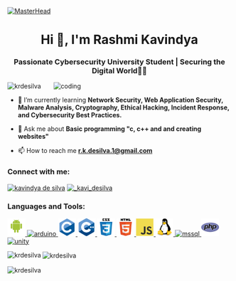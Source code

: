 [![MasterHead](https://www.cloudopedia.in/wp-content/uploads/2019/03/cloud-computing-GIF.gif)](https://rishavchanda.io)

<h1 align="center">Hi 👋, I'm Rashmi Kavindya</h1>
<h3 align="center">Passionate Cybersecurity University Student | Securing the Digital World👩‍💻</h3>
<img align="right" alt="coding" width="400" src="https://cdnb.artstation.com/p/assets/images/images/007/854/263/original/rothana-chhourm-ezgif-com-resize-4.gif?1508943159">

<p align="left"> <img src="https://komarev.com/ghpvc/?username=krdesilva&label=Profile%20views&color=0e75b6&style=flat" alt="krdesilva" /> </p>

- 🌱 I’m currently learning **Network Security, Web Application Security, Malware Analysis, Cryptography, Ethical Hacking, Incident Response, and Cybersecurity Best Practices.**

- 💬 Ask me about **Basic programming "c, c++ and and creating websites"**

- 📫 How to reach me **r.k.desilva.1@gmail.com**

<h3 align="left">Connect with me:</h3>
<p align="left">
<a href="https://fb.com/kavindya de silva" target="blank"><img align="center" src="https://raw.githubusercontent.com/rahuldkjain/github-profile-readme-generator/master/src/images/icons/Social/facebook.svg" alt="kavindya de silva" height="30" width="40" /></a>
<a href="https://instagram.com/_kavi_desilva" target="blank"><img align="center" src="https://raw.githubusercontent.com/rahuldkjain/github-profile-readme-generator/master/src/images/icons/Social/instagram.svg" alt="_kavi_desilva" height="30" width="40" /></a>
</p>

<h3 align="left">Languages and Tools:</h3>
<p align="left"> <a href="https://developer.android.com" target="_blank" rel="noreferrer"> <img src="https://raw.githubusercontent.com/devicons/devicon/master/icons/android/android-original-wordmark.svg" alt="android" width="40" height="40"/> </a> <a href="https://www.arduino.cc/" target="_blank" rel="noreferrer"> <img src="https://cdn.worldvectorlogo.com/logos/arduino-1.svg" alt="arduino" width="40" height="40"/> </a> <a href="https://www.cprogramming.com/" target="_blank" rel="noreferrer"> <img src="https://raw.githubusercontent.com/devicons/devicon/master/icons/c/c-original.svg" alt="c" width="40" height="40"/> </a> <a href="https://www.w3schools.com/cpp/" target="_blank" rel="noreferrer"> <img src="https://raw.githubusercontent.com/devicons/devicon/master/icons/cplusplus/cplusplus-original.svg" alt="cplusplus" width="40" height="40"/> </a> <a href="https://www.w3schools.com/css/" target="_blank" rel="noreferrer"> <img src="https://raw.githubusercontent.com/devicons/devicon/master/icons/css3/css3-original-wordmark.svg" alt="css3" width="40" height="40"/> </a> <a href="https://www.w3.org/html/" target="_blank" rel="noreferrer"> <img src="https://raw.githubusercontent.com/devicons/devicon/master/icons/html5/html5-original-wordmark.svg" alt="html5" width="40" height="40"/> </a> <a href="https://developer.mozilla.org/en-US/docs/Web/JavaScript" target="_blank" rel="noreferrer"> <img src="https://raw.githubusercontent.com/devicons/devicon/master/icons/javascript/javascript-original.svg" alt="javascript" width="40" height="40"/> </a> <a href="https://www.linux.org/" target="_blank" rel="noreferrer"> <img src="https://raw.githubusercontent.com/devicons/devicon/master/icons/linux/linux-original.svg" alt="linux" width="40" height="40"/> </a> <a href="https://www.microsoft.com/en-us/sql-server" target="_blank" rel="noreferrer"> <img src="https://www.svgrepo.com/show/303229/microsoft-sql-server-logo.svg" alt="mssql" width="40" height="40"/> </a> <a href="https://www.php.net" target="_blank" rel="noreferrer"> <img src="https://raw.githubusercontent.com/devicons/devicon/master/icons/php/php-original.svg" alt="php" width="40" height="40"/> </a> <a href="https://unity.com/" target="_blank" rel="noreferrer"> <img src="https://www.vectorlogo.zone/logos/unity3d/unity3d-icon.svg" alt="unity" width="40" height="40"/> </a> </p>

<p><img align="left" src="https://github-readme-stats.vercel.app/api/top-langs?username=krdesilva&show_icons=true&locale=en&layout=compact" alt="krdesilva" /></p>

<p>&nbsp;<img align="center" src="https://github-readme-stats.vercel.app/api?username=krdesilva&show_icons=true&locale=en" alt="krdesilva" /></p>

<p><img align="center" src="https://github-readme-streak-stats.herokuapp.com/?user=krdesilva&" alt="krdesilva" /></p>

